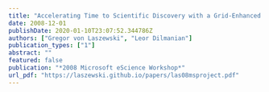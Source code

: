 ```yaml
---
title: "Accelerating Time to Scientific Discovery with a Grid-Enhanced Microsoft Project"
date: 2008-12-01
publishDate: 2020-01-10T23:07:52.344786Z
authors: ["Gregor von Laszewski", "Leor Dilmanian"]
publication_types: ["1"]
abstract: ""
featured: false
publication: "*2008 Microsoft eScience Workshop*"
url_pdf: "https://laszewski.github.io/papers/las08msproject.pdf"
---
```



